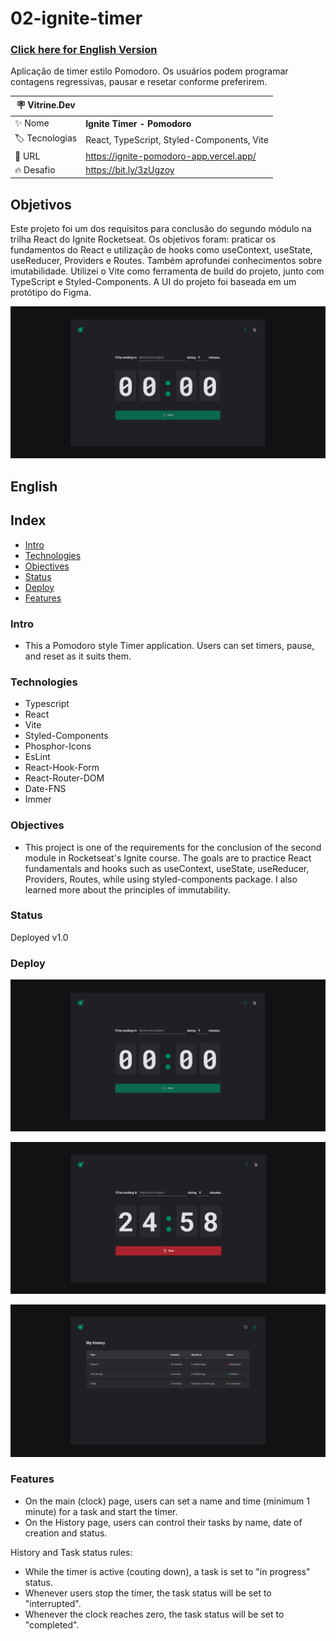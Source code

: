 ﻿# 02-ignite-timer

### [Click here for English Version](#English)

Aplicação de timer estilo Pomodoro. Os usuários podem programar contagens regressivas, pausar e resetar conforme preferirem.

| :placard: Vitrine.Dev |     |
| -------------  | --- |
| :sparkles: Nome        | **Ignite Timer - Pomodoro**
| :label: Tecnologias | React, TypeScript, Styled-Components, Vite
| :rocket: URL         | https://ignite-pomodoro-app.vercel.app/
| :fire: Desafio     | https://bit.ly/3zUgzoy

## Objetivos
Este projeto foi um dos requisitos para conclusão do segundo módulo na trilha React do Ignite Rocketseat. Os objetivos foram: praticar os fundamentos do React e utilização de hooks como useContext, useState, useReducer, Providers e Routes. Também aprofundei conhecimentos sobre imutabilidade. Utilizei o Vite como ferramenta de build do projeto, junto com TypeScript e Styled-Components. A UI do projeto foi baseada em um protótipo do Figma.

![](https://github.com/artenlf/ignite-pomodoro-app/blob/main/public/screenshots/1.png#vitrinedev)

## English

## Index

- [Intro](#Intro)
- [Technologies](#Technologies)
- [Objectives](#Objectives)
- [Status](#Status)
- [Deploy](#Deploy)
- [Features](#Features)

### Intro

- This a Pomodoro style Timer application. Users can set timers, pause, and reset as it suits them.

### Technologies

- Typescript
- React
- Vite
- Styled-Components
- Phosphor-Icons
- EsLint
- React-Hook-Form
- React-Router-DOM
- Date-FNS
- Immer

### Objectives

- This project is one of the requirements for the conclusion of the second module in Rocketseat's Ignite course. The goals are to practice React fundamentals and hooks such as useContext, useState, useReducer, Providers, Routes, while using styled-components package. I also learned more about the principles of immutability.

### Status

Deployed v1.0

### Deploy

![a screenshot of the app timer screen](https://github.com/artenlf/ignite-pomodoro-app/blob/main/public/screenshots/1.png)

![a screenshot of the app timer screen with a task in place](https://github.com/artenlf/ignite-pomodoro-app/blob/main/public/screenshots/2.png)

![a screenshot of the app history screen](https://github.com/artenlf/ignite-pomodoro-app/blob/main/public/screenshots/3.png)

### Features

- On the main (clock) page, users can set a name and time (minimum 1 minute) for a task and start the timer.
- On the History page, users can control their tasks by name, date of creation and status.

History and Task status rules:

- While the timer is active (couting down), a task is set to "in progress" status. 
- Whenever users stop the timer, the task status will be set to "interrupted". 
- Whenever the clock reaches zero, the task status will be set to "completed".
